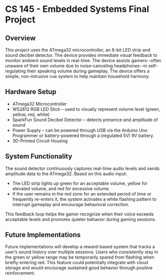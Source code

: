 # CS 145 - Embedded Systems Final Project

## Overview

This project uses the ATmega32 microcontroller, an 8-bit LED strip and sound decibel detector. The device provides immediate visual feedback to monitor ambient sound levels in real-time. The device assists gamers--often unaware of their own volume due to noise-canceling headphones--in self-regulating their speaking volume during gameplay. The device offers a simple, non-intrusive cue system to help maintain household harmony.

## Hardware Setup

- ATmega32 Microcontroller
- WS2812 RGB LED Stick – used to visually represent volume level (green, yellow, red, white)
- SparkFun Sound Decibel Detector – detects presence and amplitude of sound
- Power Supply – can be powered through USB via the Arduino Uno Programmer or battery-powered through a (regulated 5V) 9V battery.
- 3D-Printed Circuit Housing

## System Functionality

The sound detector continuously captures real-time audio levels and sends amplitude data to the ATmega32. Based on this audio input:

- The LED strip lights up green for an acceptable volume, yellow for elevated volume, and red for excessive volume.
- If the user remains in the red zone for an extended period of time or frequently re-enters it, the system activates a white flashing pattern to interrupt gameplay and encourage behavioral correction.

This feedback loop helps the gamer recognize when their voice exceeds acceptable levels and promotes quieter behavior during gaming sessions. 

## Future Implementations

Future implementations will develop a reward-based system that tracks a user’s sound history over multiple sessions. Users who consistently stay in the green or yellow range may be temporarily spared from flashing when briefly entering red. This feature could potentially integrate with cloud storage and would encourage sustained good behavior through positive reinforcement.
